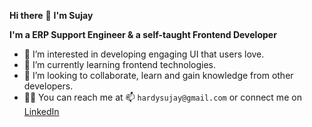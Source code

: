 **Hi there** 👋 **I'm Sujay**

**I'm a ERP Support Engineer & a self-taught Frontend Developer**

- 👀 I’m interested in developing engaging UI that users love.
- 🌱 I’m currently learning frontend technologies.
- 🔭 I’m looking to collaborate, learn and gain knowledge from other developers.
- 🚴‍♂️ You can reach me at 📫 `hardysujay@gmail.com` or connect me on [LinkedIn](https://www.linkedin.com/sujay-naik-064a50117)
